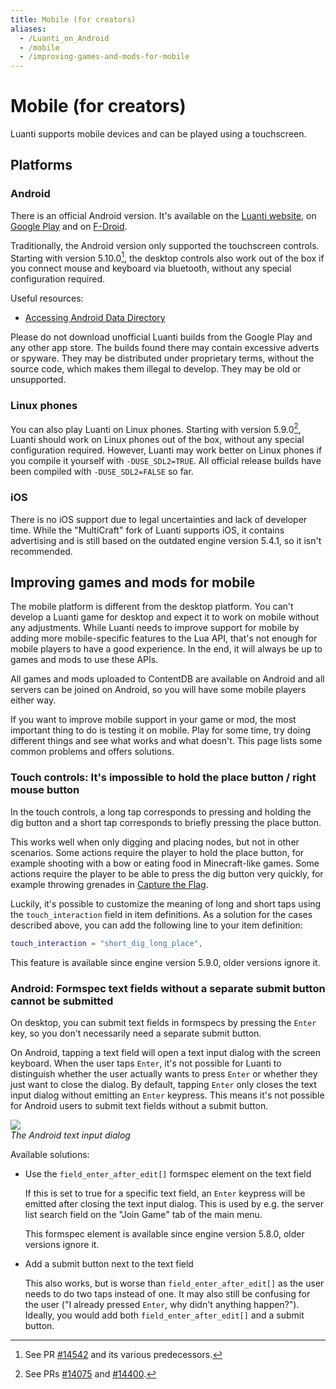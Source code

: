 ```yaml
---
title: Mobile (for creators)
aliases:
  - /Luanti_on_Android
  - /mobile
  - /improving-games-and-mods-for-mobile
---
```


# Mobile (for creators)

Luanti supports mobile devices and can be played using a touchscreen.

## Platforms

### Android

There is an official Android version. It's available on the [Luanti website](https://www.luanti.org/downloads/), on [Google Play](https://play.google.com/store/apps/details?id=net.minetest.minetest) and on [F-Droid](https://f-droid.org/packages/net.minetest.minetest/).

Traditionally, the Android version only supported the touchscreen controls. Starting with version 5.10.0[^1], the desktop controls also work out of the box if you connect mouse and keyboard via bluetooth, without any special configuration required.

Useful resources:

- [Accessing Android Data Directory](/mobile-support/accessing-android-data-directory)

Please do not download unofficial Luanti builds from the Google Play and any other app store. The builds found there may contain excessive adverts or spyware. They may be distributed under proprietary terms, without the source code, which makes them illegal to develop. They may be old or unsupported.

### Linux phones

You can also play Luanti on Linux phones. Starting with version 5.9.0[^2], Luanti should work on Linux phones out of the box, without any special configuration required. However, Luanti may work better on Linux phones if you compile it yourself with `-DUSE_SDL2=TRUE`. All official release builds have been compiled with `-DUSE_SDL2=FALSE` so far.

### iOS

There is no iOS support due to legal uncertainties and lack of developer time. While the "MultiCraft" fork of Luanti supports iOS, it contains advertising and is still based on the outdated engine version 5.4.1, so it isn't recommended.

[^1]: See PR [#14542](https://github.com/luanti-org/luanti/pull/14542) and its various predecessors.

[^2]: See PRs [#14075](https://github.com/luanti-org/luanti/pull/14075) and [#14400](https://github.com/luanti-org/luanti/pull/14400).

## Improving games and mods for mobile

The mobile platform is different from the desktop platform. You can't develop a Luanti game for desktop and expect it to work on mobile without any adjustments. While Luanti needs to improve support for mobile by adding more mobile-specific features to the Lua API, that's not enough for mobile players to have a good experience. In the end, it will always be up to games and mods to use these APIs.

All games and mods uploaded to ContentDB are available on Android and all servers can be joined on Android, so you will have some mobile players either way.

If you want to improve mobile support in your game or mod, the most important thing to do is testing it on mobile. Play for some time, try doing different things and see what works and what doesn't. This page lists some common problems and offers solutions.

### Touch controls: It's impossible to hold the place button / right mouse button

In the touch controls, a long tap corresponds to pressing and holding the dig button and a short tap corresponds to briefly pressing the place button.

This works well when only digging and placing nodes, but not in other scenarios. Some actions require the player to hold the place button, for example shooting with a bow or eating food in Minecraft-like games. Some actions require the player to be able to press the dig button very quickly, for example throwing grenades in [Capture the Flag](https://content.luanti.org/packages/rubenwardy/capturetheflag/).

Luckily, it's possible to customize the meaning of long and short taps using the `touch_interaction` field in item definitions. As a solution for the cases described above, you can add the following line to your item definition:

```lua
touch_interaction = "short_dig_long_place",
```

This feature is available since engine version 5.9.0, older versions ignore it.

### Android: Formspec text fields without a separate submit button cannot be submitted

On desktop, you can submit text fields in formspecs by pressing the `Enter` key, so you don't necessarily need a separate submit button.

On Android, tapping a text field will open a text input dialog with the screen keyboard. When the user taps `Enter`, it's not possible for Luanti to distinguish whether the user actually wants to press `Enter` or whether they just want to close the dialog. By default, tapping `Enter` only closes the text input dialog without emitting an `Enter` keypress. This means it's not possible for Android users to submit text fields without a submit button.

![](/images/improving-games-and-mods-for-mobile/android-text-input-dialog.jpeg)  
_The Android text input dialog_

Available solutions:

- Use the `field_enter_after_edit[]` formspec element on the text field

  If this is set to true for a specific text field, an `Enter` keypress will be emitted after closing the text input dialog. This is used by e.g. the server list search field on the "Join Game" tab of the main menu.

  This formspec element is available since engine version 5.8.0, older versions ignore it.

- Add a submit button next to the text field

  This also works, but is worse than `field_enter_after_edit[]` as the user needs to do two taps instead of one. It may also still be confusing for the user ("I already pressed `Enter`, why didn't anything happen?"). Ideally, you would add both `field_enter_after_edit[]` and a submit button.
